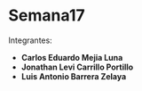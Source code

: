 # Semana17
Integrantes:
- **Carlos Eduardo Mejia Luna**
- **Jonathan Levi Carrillo Portillo**
- **Luis Antonio Barrera Zelaya**
